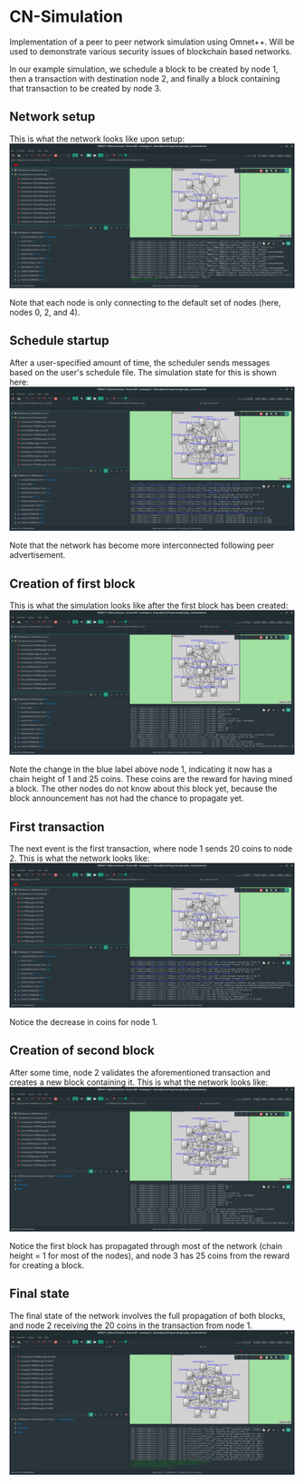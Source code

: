 # CN-Simulation
Implementation of a peer to peer network simulation using Omnet++.  Will be used to demonstrate various security issues of blockchain based networks.

In our example simulation, we schedule a block to be created by node 1, then a transaction with destination node 2, and finally a block containing that transaction to be created by node 3.
## Network setup
This is what the network looks like upon setup:
![step1](./final_step1.png)

Note that each node is only connecting to the default set of nodes (here, nodes 0, 2, and 4).

## Schedule startup
After a user-specified amount of time, the scheduler sends messages based on the user's schedule file.  The simulation state for this is shown here:
![step2](./final_step2.png)

Note that the network has become more interconnected following peer advertisement.

## Creation of first block
This is what the simulation looks like after the first block has been created:
![step3](./final_step3.png)

Note the change in the blue label above node 1, indicating it now has a chain height of 1 and 25 coins.  These coins are the reward for having mined a block.  The other nodes do not know about this block yet, because the block announcement has not had the chance to propagate yet.

## First transaction
The next event is the first transaction, where node 1 sends 20 coins to node 2.  This is what the network looks like:
![step4](./final_step4.png)

Notice the decrease in coins for node 1.

## Creation of second block
After some time, node 2 validates the aforementioned transaction and creates a new block containing it.  This is what the network looks like:
![step5](./final_step5.png)

Notice the first block has propagated through most of the network (chain height = 1 for most of the nodes), and node 3 has 25 coins from the reward for creating a block.

## Final state
The final state of the network involves the full propagation of both blocks, and node 2 receiving the 20 coins in the transaction from node 1.
![step6](./final_step6.png)

